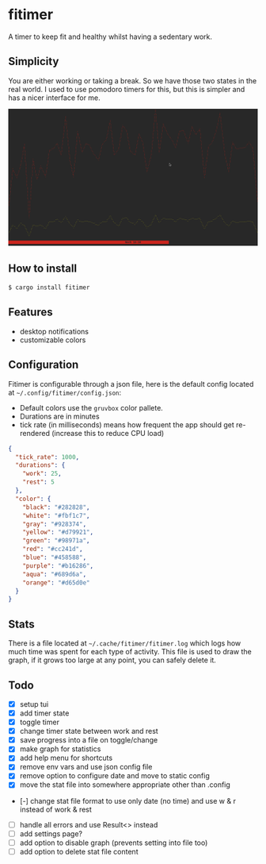# fitimer

A timer to keep fit and healthy whilst having a sedentary work.

## Simplicity

You are either working or taking a break. So we have those two states in the real world. I used to use pomodoro timers for this, but this is simpler and has a nicer interface for me.

![Screenshot of fitimer in work state](./fitimer.png)

## How to install

```bash
$ cargo install fitimer
```

## Features

- desktop notifications
- customizable colors

## Configuration

Fitimer is configurable through a json file, here is the default config located at `~/.config/fitimer/config.json`:

- Default colors use the `gruvbox` color pallete.
- Durations are in minutes
- tick rate (in milliseconds) means how frequent the app should get re-rendered (increase this to reduce CPU load)

```json
{
  "tick_rate": 1000,
  "durations": {
    "work": 25,
    "rest": 5
  },
  "color": {
    "black": "#282828",
    "white": "#fbf1c7",
    "gray": "#928374",
    "yellow": "#d79921",
    "green": "#98971a",
    "red": "#cc241d",
    "blue": "#458588",
    "purple": "#b16286",
    "aqua": "#689d6a",
    "orange": "#d65d0e"
  }
}
```

## Stats

There is a file located at `~/.cache/fitimer/fitimer.log` which logs how much time was spent for each type of activity. This file is used to draw the graph, if it grows too large at any point, you can safely delete it.

## Todo

- [x] setup tui
- [x] add timer state
- [x] toggle timer
- [x] change timer state between work and rest
- [x] save progress into a file on toggle/change
- [x] make graph for statistics
- [x] add help menu for shortcuts
- [x] remove env vars and use json config file
- [x] remove option to configure date and move to static config
- [x] move the stat file into somewhere appropriate other than .config
- [-] change stat file format to use only date (no time) and use w & r instead of work & rest
- [ ] handle all errors and use Result<> instead
- [ ] add settings page?
- [ ] add option to disable graph (prevents setting into file too)
- [ ] add option to delete stat file content
